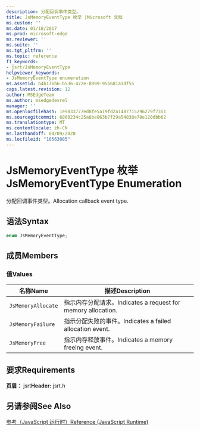 ```yaml
---
description: 分配回调事件类型。
title: JsMemoryEventType 枚举 |Microsoft 文档
ms.custom: ''
ms.date: 01/18/2017
ms.prod: microsoft-edge
ms.reviewer: ''
ms.suite: ''
ms.tgt_pltfrm: ''
ms.topic: reference
f1_keywords:
- jsrt/JsMemoryEventType
helpviewer_keywords:
- JsMemoryEventType enumeration
ms.assetid: b4b176b6-b536-472e-8999-95b681a1df55
caps.latest.revision: 12
author: MSEdgeTeam
ms.author: msedgedevrel
manager: ''
ms.openlocfilehash: 1e9833777ed8fe5a19fd2a1487715296279f7351
ms.sourcegitcommit: 6860234c25a8be863b7f29a54838e78e120dbb62
ms.translationtype: MT
ms.contentlocale: zh-CN
ms.lasthandoff: 04/09/2020
ms.locfileid: "10563085"
---
```

# <span data-ttu-id="6b00b-103">JsMemoryEventType 枚举</span><span class="sxs-lookup"><span data-stu-id="6b00b-103">JsMemoryEventType Enumeration</span></span>
<span data-ttu-id="6b00b-104">分配回调事件类型。</span><span class="sxs-lookup"><span data-stu-id="6b00b-104">Allocation callback event type.</span></span>  
  
## <span data-ttu-id="6b00b-105">语法</span><span class="sxs-lookup"><span data-stu-id="6b00b-105">Syntax</span></span>  
  
```cpp  
enum JsMemoryEventType;  
```  
  
## <span data-ttu-id="6b00b-106">成员</span><span class="sxs-lookup"><span data-stu-id="6b00b-106">Members</span></span>  
  
### <span data-ttu-id="6b00b-107">值</span><span class="sxs-lookup"><span data-stu-id="6b00b-107">Values</span></span>  
  
|<span data-ttu-id="6b00b-108">名称</span><span class="sxs-lookup"><span data-stu-id="6b00b-108">Name</span></span>|<span data-ttu-id="6b00b-109">描述</span><span class="sxs-lookup"><span data-stu-id="6b00b-109">Description</span></span>|  
|----------|-----------------|  
|`JsMemoryAllocate`|<span data-ttu-id="6b00b-110">指示内存分配请求。</span><span class="sxs-lookup"><span data-stu-id="6b00b-110">Indicates a request for memory allocation.</span></span>|  
|`JsMemoryFailure`|<span data-ttu-id="6b00b-111">指示分配失败的事件。</span><span class="sxs-lookup"><span data-stu-id="6b00b-111">Indicates a failed allocation event.</span></span>|  
|`JsMemoryFree`|<span data-ttu-id="6b00b-112">指示内存释放事件。</span><span class="sxs-lookup"><span data-stu-id="6b00b-112">Indicates a memory freeing event.</span></span>|  
  
## <span data-ttu-id="6b00b-113">要求</span><span class="sxs-lookup"><span data-stu-id="6b00b-113">Requirements</span></span>  
 <span data-ttu-id="6b00b-114">**页眉：** jsrt</span><span class="sxs-lookup"><span data-stu-id="6b00b-114">**Header:** jsrt.h</span></span>  
  
## <span data-ttu-id="6b00b-115">另请参阅</span><span class="sxs-lookup"><span data-stu-id="6b00b-115">See Also</span></span>  
 [<span data-ttu-id="6b00b-116">参考（JavaScript 运行时）</span><span class="sxs-lookup"><span data-stu-id="6b00b-116">Reference (JavaScript Runtime)</span></span>](../chakra-hosting/reference-javascript-runtime.md)